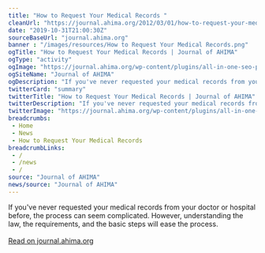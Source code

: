 ```yaml
--- 
title: "How to Request Your Medical Records "
cleanUrl: "https://journal.ahima.org/2012/03/01/how-to-request-your-medical-records/"
date: "2019-10-31T21:00:30Z"
sourceBaseUrl: "journal.ahima.org"
banner : "/images/resources/How to Request Your Medical Records.png"
ogTitle: "How to Request Your Medical Records | Journal of AHIMA"
ogType: "activity"
ogImage: "https://journal.ahima.org/wp-content/plugins/all-in-one-seo-pack/images/default-user-image.png"
ogSiteName: "Journal of AHIMA"
ogDescription: "If you've never requested your medical records from your doctor or hospital before, the process can seem complicated. However, understanding the law, the requirements, and the basic steps will ease the process."
twitterCard: "summary"
twitterTitle: "How to Request Your Medical Records | Journal of AHIMA"
twitterDescription: "If you've never requested your medical records from your doctor or hospital before, the process can seem complicated. However, understanding the law, the requirements, and the basic steps will ease the process."
twitterImage: "https://journal.ahima.org/wp-content/plugins/all-in-one-seo-pack/images/default-user-image.png"
breadcrumbs:
 - Home
 - News
 - How to Request Your Medical Records
breadcrumbLinks:
 - / 
 - /news
 - / 
source: "Journal of AHIMA"
news/source: "Journal of AHIMA"
---
```

If you've never requested your medical records from your doctor or hospital before, the process can seem complicated. However, understanding the law, the requirements, and the basic steps will ease the process.<br><br><a target="_blank" href=https://journal.ahima.org/2012/03/01/how-to-request-your-medical-records/>Read on journal.ahima.org</a>
